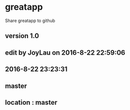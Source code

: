 # greatapp
Share greatapp to github
## version 1.0
## edit by JoyLau on 2016-8-22 22:59:06
## 2016-8-22 23:23:31
## master
## location : master